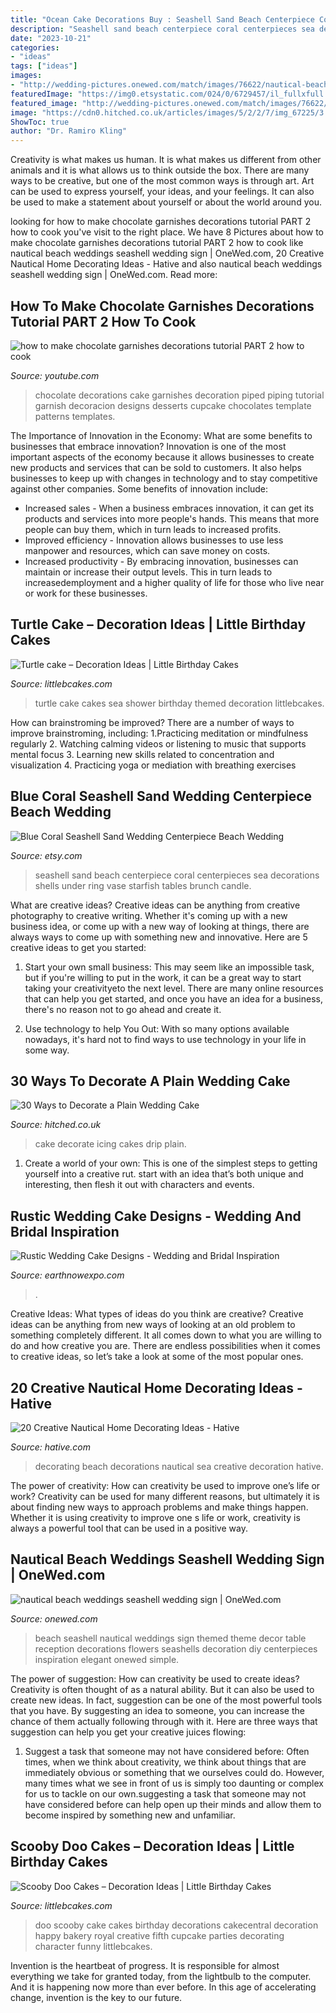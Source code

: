 ```yaml
---
title: "Ocean Cake Decorations Buy : Seashell Sand Beach Centerpiece Coral Centerpieces Sea Decorations Shells Under Ring Vase Starfish Tables Brunch Candle"
description: "Seashell sand beach centerpiece coral centerpieces sea decorations shells under ring vase starfish tables brunch candle"
date: "2023-10-21"
categories:
- "ideas"
tags: ["ideas"]
images:
- "http://wedding-pictures.onewed.com/match/images/76622/nautical-beach-weddings-seashell-wedding-sign.original.jpg?1379181577"
featuredImage: "https://img0.etsystatic.com/024/0/6729457/il_fullxfull.514815966_nczw.jpg"
featured_image: "http://wedding-pictures.onewed.com/match/images/76622/nautical-beach-weddings-seashell-wedding-sign.original.jpg?1379181577"
image: "https://cdn0.hitched.co.uk/articles/images/5/2/2/7/img_67225/3.png"
ShowToc: true
author: "Dr. Ramiro Kling"
---
```



Creativity is what makes us human. It is what makes us different from other animals and it is what allows us to think outside the box. There are many ways to be creative, but one of the most common ways is through art. Art can be used to express yourself, your ideas, and your feelings. It can also be used to make a statement about yourself or about the world around you.

	

		
looking for how to make chocolate garnishes decorations tutorial PART 2 how to cook you've visit to the right place. We have 8 Pictures about how to make chocolate garnishes decorations tutorial PART 2 how to cook like nautical beach weddings seashell wedding sign | OneWed.com, 20 Creative Nautical Home Decorating Ideas - Hative and also nautical beach weddings seashell wedding sign | OneWed.com. Read more:
		
    
## How To Make Chocolate Garnishes Decorations Tutorial PART 2 How To Cook

<img loading=lazy src="http://i.ytimg.com/vi/h8q9dZWXCb4/maxresdefault.jpg" onerror="this.onerror=null;this.src='https://tse4.mm.bing.net/th?id=OIP.OGl68W905JHIL7xmOLXJ9gHaEK&amp;pid=15.1';" alt="how to make chocolate garnishes decorations tutorial PART 2 how to cook">

_Source: youtube.com_

>chocolate decorations cake garnishes decoration piped piping tutorial garnish decoracion designs desserts cupcake chocolates template patterns templates. 

	

The Importance of Innovation in the Economy: What are some benefits to businesses that embrace innovation?
Innovation is one of the most important aspects of the economy because it allows businesses to create new products and services that can be sold to customers. It also helps businesses to keep up with changes in technology and to stay competitive against other companies. Some benefits of innovation include: 
- Increased sales - When a business embraces innovation, it can get its products and services into more people's hands. This means that more people can buy them, which in turn leads to increased profits. 
- Improved efficiency - Innovation allows businesses to use less manpower and resources, which can save money on costs. 
- Increased productivity - By embracing innovation, businesses can maintain or increase their output levels. This in turn leads to increasedemployment and a higher quality of life for those who live near or work for these businesses.

    
## Turtle Cake – Decoration Ideas | Little Birthday Cakes

<img loading=lazy src="http://www.littlebcakes.com/wp-content/uploads/2014/05/Turtle-Cakes.jpg" onerror="this.onerror=null;this.src='https://tse2.mm.bing.net/th?id=OIP.JSQaQwGaOgrYbZD-dXKKcgHaJ4&amp;pid=15.1';" alt="Turtle cake – Decoration Ideas | Little Birthday Cakes">

_Source: littlebcakes.com_

>turtle cake cakes sea shower birthday themed decoration littlebcakes. 

	

How can brainstroming be improved?
There are a number of ways to improve brainstroming, including: 
1.Practicing meditation or mindfulness regularly 
2. Watching calming videos or listening to music that supports mental focus 
3. Learning new skills related to concentration and visualization 
4. Practicing yoga or mediation with breathing exercises 

    
## Blue Coral Seashell Sand Wedding Centerpiece Beach Wedding

<img loading=lazy src="https://img0.etsystatic.com/024/0/6729457/il_fullxfull.514815966_nczw.jpg" onerror="this.onerror=null;this.src='https://tse4.mm.bing.net/th?id=OIP.PW7hchBnJebBDQZCt6CoHwHaJ-&amp;pid=15.1';" alt="Blue Coral Seashell Sand Wedding Centerpiece Beach Wedding">

_Source: etsy.com_

>seashell sand beach centerpiece coral centerpieces sea decorations shells under ring vase starfish tables brunch candle. 

	

What are creative ideas?
Creative ideas can be anything from creative photography to creative writing. Whether it's coming up with a new business idea, or come up with a new way of looking at things, there are always ways to come up with something new and innovative. Here are 5 creative ideas to get you started: 
1) Start your own small business: This may seem like an impossible task, but if you're willing to put in the work, it can be a great way to start taking your creativityeto the next level. There are many online resources that can help you get started, and once you have an idea for a business, there's no reason not to go ahead and create it. 

2) Use technology to help You Out: With so many options available nowadays, it's hard not to find ways to use technology in your life in some way.

    
## 30 Ways To Decorate A Plain Wedding Cake

<img loading=lazy src="https://cdn0.hitched.co.uk/articles/images/5/2/2/7/img_67225/3.png" onerror="this.onerror=null;this.src='https://tse1.mm.bing.net/th?id=OIP.UG1xBcLobnY9iITlTuw2zgHaLH&amp;pid=15.1';" alt="30 Ways to Decorate a Plain Wedding Cake">

_Source: hitched.co.uk_

>cake decorate icing cakes drip plain. 

	

1. Create a world of your own: This is one of the simplest steps to getting yourself into a creative rut. start with an idea that’s both unique and interesting, then flesh it out with characters and events.

    
## Rustic Wedding Cake Designs - Wedding And Bridal Inspiration

<img loading=lazy src="https://www.earthnowexpo.com/wp-content/uploads/2015/04/Rustic-Wedding-Cake-Designs.jpg" onerror="this.onerror=null;this.src='https://tse2.mm.bing.net/th?id=OIP.xnw5jbYamV3EZjr_U18NpQHaJ6&amp;pid=15.1';" alt="Rustic Wedding Cake Designs - Wedding and Bridal Inspiration">

_Source: earthnowexpo.com_

>. 

	

Creative Ideas: What types of ideas do you think are creative?
Creative ideas can be anything from new ways of looking at an old problem to something completely different. It all comes down to what you are willing to do and how creative you are. There are endless possibilities when it comes to creative ideas, so let’s take a look at some of the most popular ones.

    
## 20 Creative Nautical Home Decorating Ideas - Hative

<img loading=lazy src="https://hative.com/wp-content/uploads/2014/10/nautical-home-decorating-ideas/10-beach-decorations.jpg" onerror="this.onerror=null;this.src='https://tse3.mm.bing.net/th?id=OIP.aH5NaLeap4Qv18Z_z-JaXQHaIK&amp;pid=15.1';" alt="20 Creative Nautical Home Decorating Ideas - Hative">

_Source: hative.com_

>decorating beach decorations nautical sea creative decoration hative. 

	

The power of creativity: How can creativity be used to improve one’s life or work?
Creativity can be used for many different reasons, but ultimately it is about finding new ways to approach problems and make things happen. Whether it is using creativity to improve one s life or work, creativity is always a powerful tool that can be used in a positive way.

    
## Nautical Beach Weddings Seashell Wedding Sign | OneWed.com

<img loading=lazy src="http://wedding-pictures.onewed.com/match/images/76622/nautical-beach-weddings-seashell-wedding-sign.original.jpg?1379181577" onerror="this.onerror=null;this.src='https://tse3.mm.bing.net/th?id=OIP.iSJM49kM__I39q6IQ2Gw_gHaFj&amp;pid=15.1';" alt="nautical beach weddings seashell wedding sign | OneWed.com">

_Source: onewed.com_

>beach seashell nautical weddings sign themed theme decor table reception decorations flowers seashells decoration diy centerpieces inspiration elegant onewed simple. 

	

The power of suggestion: How can creativity be used to create ideas?
Creativity is often thought of as a natural ability. But it can also be used to create new ideas. In fact, suggestion can be one of the most powerful tools that you have. By suggesting an idea to someone, you can increase the chance of them actually following through with it. Here are three ways that suggestion can help you get your creative juices flowing: 
1. Suggest a task that someone may not have considered before: Often times, when we think about creativity, we think about things that are immediately obvious or something that we ourselves could do. However, many times what we see in front of us is simply too daunting or complex for us to tackle on our own.suggesting a task that someone may not have considered before can help open up their minds and allow them to become inspired by something new and unfamiliar. 

    
## Scooby Doo Cakes – Decoration Ideas | Little Birthday Cakes

<img loading=lazy src="http://www.littlebcakes.com/wp-content/uploads/2014/01/Scooby-Doo-Cake-Decorations.jpg" onerror="this.onerror=null;this.src='https://tse3.mm.bing.net/th?id=OIP.NaYL799EafvaOcQ5KprnMwHaLI&amp;pid=15.1';" alt="Scooby Doo Cakes – Decoration Ideas | Little Birthday Cakes">

_Source: littlebcakes.com_

>doo scooby cake cakes birthday decorations cakecentral decoration happy bakery royal creative fifth cupcake parties decorating character funny littlebcakes. 

	

Invention is the heartbeat of progress. It is responsible for almost everything we take for granted today, from the lightbulb to the computer. And it is happening now more than ever before. In this age of accelerating change, invention is the key to our future.

